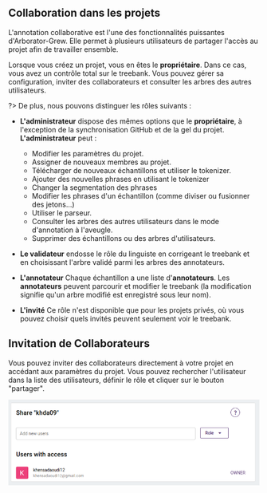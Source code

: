 
## Collaboration dans les projets

L'annotation collaborative est l'une des fonctionnalités puissantes d'Arborator-Grew. Elle permet à plusieurs utilisateurs de partager l'accès au projet afin de travailler ensemble.

Lorsque vous créez un projet, vous en êtes le **propriétaire**. Dans ce cas, vous avez un contrôle total sur le treebank. Vous pouvez gérer sa configuration, inviter des collaborateurs et consulter les arbres des autres utilisateurs.

?> De plus, nous pouvons distinguer les rôles suivants :

- **L'administrateur** dispose des mêmes options que le **propriétaire**, à l'exception de la synchronisation GitHub et de la gel du projet. **L'administrateur** peut :
  - Modifier les paramètres du projet.
  - Assigner de nouveaux membres au projet.
  - Télécharger de nouveaux échantillons et utiliser le tokenizer.
  - Ajouter des nouvelles phrases en utilisant le tokenizer
  - Changer la segmentation des phrases
  - Modifier les phrases d'un échantillon (comme diviser ou fusionner des jetons...)
  - Utiliser le parseur.
  - Consulter les arbres des autres utilisateurs dans le mode d'annotation à l'aveugle.
  - Supprimer des échantillons ou des arbres d'utilisateurs.

- **Le validateur** endosse le rôle du linguiste en corrigeant le treebank et en choisissant l'arbre validé parmi les arbres des annotateurs.

- **L'annotateur** Chaque échantillon a une liste d'**annotateurs**. Les **annotateurs** peuvent parcourir et modifier le treebank (la modification signifie qu'un arbre modifié est enregistré sous leur nom).

- **L'invité** Ce rôle n'est disponible que pour les projets privés, où vous pouvez choisir quels invités peuvent seulement voir le treebank.

## Invitation de Collaborateurs

Vous pouvez inviter des collaborateurs directement à votre projet en accédant aux paramètres du projet. Vous pouvez rechercher l'utilisateur dans la liste des utilisateurs, définir le rôle et cliquer sur le bouton "partager".

<div style="text-align:center">
      <img src="assets/images/add-user.png" alt="drawing" width="900"/>
</div>
